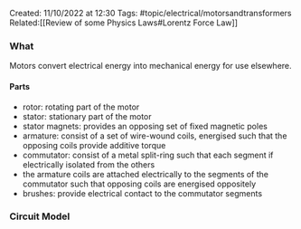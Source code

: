 Created: 11/10/2022 at 12:30
Tags: #topic/electrical/motorsandtransformers 
Related:[[Review of some Physics Laws#Lorentz Force Law]]

### What
Motors convert electrical energy into mechanical energy for use elsewhere.

#### Parts
- rotor: rotating part of the motor
- stator: stationary part of the motor
- stator magnets: provides an opposing set of fixed magnetic poles
- armature: consist of a set of wire-wound coils, energised such that the opposing coils provide additive torque
- commutator: consist of a metal split-ring such that each segment if electrically isolated from the others
- the armature coils are attached electrically to the segments of the commutator such that opposing coils are energised oppositely
- brushes: provide electrical contact to the commutator segments

### Circuit Model